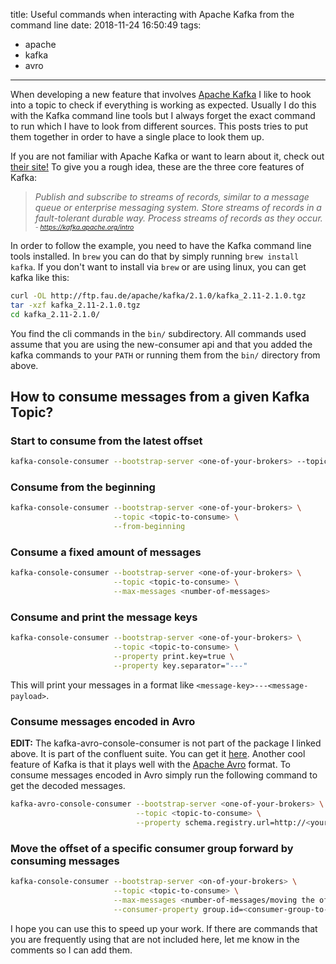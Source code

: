 title: Useful commands when interacting with Apache Kafka from the command line
date: 2018-11-24 16:50:49
tags: 
  - apache 
  - kafka 
  - avro
---

When developing a new feature that involves [Apache Kafka](https://kafka.apache.org) I like to hook into a topic to check if everything is working as expected. Usually I do this with the Kafka command line tools but I always forget the exact command to run which I have to look from different sources.
This posts tries to put them together in order to have a single place to look them up.

If you are not familiar with Apache Kafka or want to learn about it, check out [their site!](https://kafka.apache.org/)
To give you a rough idea, these are the three core features of Kafka:

<blockquote cite="https://kafka.apache.org/intro" style="text-align: left;">
<i>Publish and subscribe to streams of records, similar to a message queue or enterprise messaging system.</i>
<i>Store streams of records in a fault-tolerant durable way.</i>
<i>Process streams of records as they occur. </i>
<em style="font-size: 0.75em;">- <a href="https://kafka.apache.org/intro">https://kafka.apache.org/intro</a></em>
</blockquote>

In order to follow the example, you need to have the Kafka command line tools installed.
In `brew` you can do that by simply running `brew install kafka`.
If you don't want to install via `brew` or are using linux, you can get kafka like this:
``` bash
curl -OL http://ftp.fau.de/apache/kafka/2.1.0/kafka_2.11-2.1.0.tgz
tar -xzf kafka_2.11-2.1.0.tgz
cd kafka_2.11-2.1.0/
```

You find the cli commands in the `bin/` subdirectory.
All commands used assume that you are using the new-consumer api and that you added the kafka commands to your `PATH` or running them from the `bin/` directory from above.

## How to consume messages from a given Kafka Topic?

### Start to consume from the latest offset
``` bash
kafka-console-consumer --bootstrap-server <one-of-your-brokers> --topic <topic-to-consume>
```

### Consume from the beginning
``` bash
kafka-console-consumer --bootstrap-server <one-of-your-brokers> \
                       --topic <topic-to-consume> \
                       --from-beginning
```

### Consume a fixed amount of messages
``` bash
kafka-console-consumer --bootstrap-server <one-of-your-brokers> \
                       --topic <topic-to-consume> \
                       --max-messages <number-of-messages>
```

### Consume and print the message keys
``` bash
kafka-console-consumer --bootstrap-server <one-of-your-brokers> \
                       --topic <topic-to-consume> \
                       --property print.key=true \
                       --property key.separator="---"
```

This will print your messages in a format like `<message-key>---<message-payload>`.

### Consume messages encoded in Avro

**EDIT:** The kafka-avro-console-consumer is not part of the package I linked above. It is part of the confluent suite. You can get it [here](https://www.confluent.io/download/).
Another cool feature of Kafka is that it plays well with the [Apache Avro](http://avro.apache.org/docs/current/) format. To consume messages encoded in Avro simply run the following command to get the decoded messages.

``` bash
kafka-avro-console-consumer --bootstrap-server <one-of-your-brokers> \
                            --topic <topic-to-consume> \
                            --property schema.registry.url=http://<your-schema-registry>
```

### Move the offset of a specific consumer group forward by consuming messages

``` bash
kafka-console-consumer --bootstrap-server <on-of-your-brokers> \
                       --topic <topic-to-consume> \
                       --max-messages <number-of-messages/moving the offset forward> \
                       --consumer-property group.id=<consumer-group-to-forward-the-offset> > /dev/null
```

I hope you can use this to speed up your work. If there are commands that you are frequently using that are not included here, let me know in the comments so I can add them.


